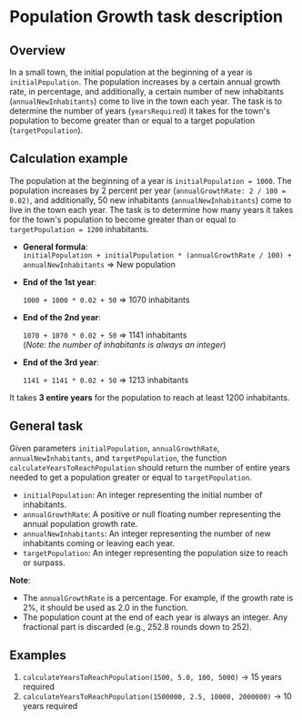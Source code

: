 # Population Growth task description

## Overview
In a small town, the initial population at the beginning of a year is `initialPopulation`. The population increases by a certain annual growth rate, in percentage, and additionally, a certain number of new inhabitants (`annualNewInhabitants`) come to live in the town each year. The task is to determine the number of years (`yearsRequired`) it takes for the town's population to become greater than or equal to a target population (`targetPopulation`).

## Calculation example
The population at the beginning of a year is `initialPopulation = 1000`. The population increases by 2 percent per year (`annualGrowthRate: 2 / 100 = 0.02)`, and additionally, 50 new inhabitants (`annualNewInhabitants`) come to live in the town each year. The task is to determine how many years it takes for the town's population to become greater than or equal to `targetPopulation = 1200` inhabitants.

- **General formula**:  
  `initialPopulation + initialPopulation * (annualGrowthRate / 100) + annualNewInhabitants` => New population

- **End of the 1st year**:

  `1000 + 1000 * 0.02 + 50` => 1070 inhabitants

- **End of the 2nd year**:  

  `1070 + 1070 * 0.02 + 50` => 1141 inhabitants  
  (*Note: the number of inhabitants is always an integer*)

- **End of the 3rd year**:  

  `1141 + 1141 * 0.02 + 50` => 1213 inhabitants

It takes **3 entire years** for the population to reach at least 1200 inhabitants.

## General task
Given parameters `initialPopulation`, `annualGrowthRate`, `annualNewInhabitants`, and `targetPopulation`, the function `calculateYearsToReachPopulation` should return the number of entire years needed to get a population greater or equal to `targetPopulation`.

- `initialPopulation`: An integer representing the initial number of inhabitants.
- `annualGrowthRate`: A positive or null floating number representing the annual population growth rate.
- `annualNewInhabitants`: An integer representing the number of new inhabitants coming or leaving each year.
- `targetPopulation`: An integer representing the population size to reach or surpass.

**Note**:
- The `annualGrowthRate` is a percentage. For example, if the growth rate is 2%, it should be used as 2.0 in the function.
- The population count at the end of each year is always an integer. Any fractional part is discarded (e.g., 252.8 rounds down to 252).

## Examples
1. `calculateYearsToReachPopulation(1500, 5.0, 100, 5000)` -> 15 years required
2. `calculateYearsToReachPopulation(1500000, 2.5, 10000, 2000000)` -> 10 years required

